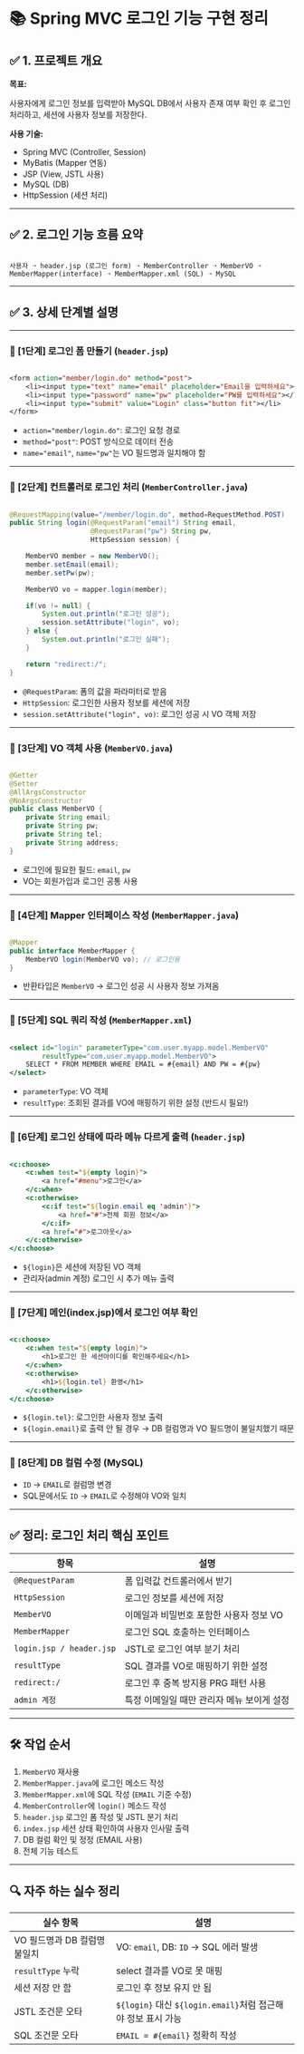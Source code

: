 # 📚 Spring MVC 로그인 기능 구현 정리


## ✅ 1. 프로젝트 개요

**목표:**

사용자에게 로그인 정보를 입력받아 MySQL DB에서 사용자 존재 여부 확인 후 로그인 처리하고, 세션에 사용자 정보를 저장한다.

**사용 기술:**

- Spring MVC (Controller, Session)
- MyBatis (Mapper 연동)
- JSP (View, JSTL 사용)
- MySQL (DB)
- HttpSession (세션 처리)

---

## ✅ 2. 로그인 기능 흐름 요약

```

사용자 ➝ header.jsp (로그인 form) ➝ MemberController ➝ MemberVO ➝ MemberMapper(interface) ➝ MemberMapper.xml (SQL) ➝ MySQL

```

---

## ✅ 3. 상세 단계별 설명

---

### 🔹 [1단계] 로그인 폼 만들기 (`header.jsp`)

```jsp

<form action="member/login.do" method="post">
    <li><input type="text" name="email" placeholder="Email을 입력하세요"></li>
    <li><input type="password" name="pw" placeholder="PW를 입력하세요"></li>
    <li><input type="submit" value="Login" class="button fit"></li>
</form>

```

- `action="member/login.do"`: 로그인 요청 경로
- `method="post"`: POST 방식으로 데이터 전송
- `name="email"`, `name="pw"`는 VO 필드명과 일치해야 함

---

### 🔹 [2단계] 컨트롤러로 로그인 처리 (`MemberController.java`)

```java

@RequestMapping(value="/member/login.do", method=RequestMethod.POST)
public String login(@RequestParam("email") String email,
                    @RequestParam("pw") String pw,
                    HttpSession session) {

    MemberVO member = new MemberVO();
    member.setEmail(email);
    member.setPw(pw);

    MemberVO vo = mapper.login(member);

    if(vo != null) {
        System.out.println("로그인 성공");
        session.setAttribute("login", vo);
    } else {
        System.out.println("로그인 실패");
    }

    return "redirect:/";
}

```

- `@RequestParam`: 폼의 값을 파라미터로 받음
- `HttpSession`: 로그인한 사용자 정보를 세션에 저장
- `session.setAttribute("login", vo)`: 로그인 성공 시 VO 객체 저장

---

### 🔹 [3단계] VO 객체 사용 (`MemberVO.java`)

```java

@Getter
@Setter
@AllArgsConstructor
@NoArgsConstructor
public class MemberVO {
    private String email;
    private String pw;
    private String tel;
    private String address;
}

```

- 로그인에 필요한 필드: `email`, `pw`
- VO는 회원가입과 로그인 공통 사용

---

### 🔹 [4단계] Mapper 인터페이스 작성 (`MemberMapper.java`)

```java

@Mapper
public interface MemberMapper {
    MemberVO login(MemberVO vo); // 로그인용
}

```

- 반환타입은 `MemberVO` → 로그인 성공 시 사용자 정보 가져옴

---

### 🔹 [5단계] SQL 쿼리 작성 (`MemberMapper.xml`)

```xml

<select id="login" parameterType="com.user.myapp.model.MemberVO"
        resultType="com.user.myapp.model.MemberVO">
    SELECT * FROM MEMBER WHERE EMAIL = #{email} AND PW = #{pw}
</select>

```

- `parameterType`: VO 객체
- `resultType`: 조회된 결과를 VO에 매핑하기 위한 설정 (반드시 필요!)

---

### 🔹 [6단계] 로그인 상태에 따라 메뉴 다르게 출력 (`header.jsp`)

```jsp

<c:choose>
    <c:when test="${empty login}">
        <a href="#menu">로그인</a>
    </c:when>
    <c:otherwise>
        <c:if test="${login.email eq 'admin'}">
            <a href="#">전체 회원 정보</a>
        </c:if>
        <a href="#">로그아웃</a>
    </c:otherwise>
</c:choose>

```

- `${login}`은 세션에 저장된 VO 객체
- 관리자(admin 계정) 로그인 시 추가 메뉴 출력

---

### 🔹 [7단계] 메인(index.jsp)에서 로그인 여부 확인

```jsp

<c:choose>
    <c:when test="${empty login}">
        <h1>로그인 한 세션아이디를 확인해주세요</h1>
    </c:when>
    <c:otherwise>
        <h1>${login.tel} 환영</h1>
    </c:otherwise>
</c:choose>

```

- `${login.tel}`: 로그인한 사용자 정보 출력
- `${login.email}`로 출력 안 될 경우 → DB 컬럼명과 VO 필드명이 불일치했기 때문

---

### 🔹 [8단계] DB 컬럼 수정 (MySQL)

- `ID` → `EMAIL`로 컬럼명 변경
- SQL문에서도 `ID` → `EMAIL`로 수정해야 VO와 일치

---

## ✅ 정리: 로그인 처리 핵심 포인트

| 항목 | 설명 |
| --- | --- |
| `@RequestParam` | 폼 입력값 컨트롤러에서 받기 |
| `HttpSession` | 로그인 정보를 세션에 저장 |
| `MemberVO` | 이메일과 비밀번호 포함한 사용자 정보 VO |
| `MemberMapper` | 로그인 SQL 호출하는 인터페이스 |
| `login.jsp / header.jsp` | JSTL로 로그인 여부 분기 처리 |
| `resultType` | SQL 결과를 VO로 매핑하기 위한 설정 |
| `redirect:/` | 로그인 후 중복 방지용 PRG 패턴 사용 |
| `admin 계정` | 특정 이메일일 때만 관리자 메뉴 보이게 설정 |

---

## 🛠 작업 순서

1. `MemberVO` 재사용
2. `MemberMapper.java`에 로그인 메소드 작성
3. `MemberMapper.xml`에 SQL 작성 (`EMAIL` 기준 수정)
4. `MemberController`에 `login()` 메소드 작성
5. `header.jsp` 로그인 폼 작성 및 JSTL 분기 처리
6. `index.jsp` 세션 상태 확인하여 사용자 인사말 출력
7. DB 컬럼 확인 및 정정 (EMAIL 사용)
8. 전체 기능 테스트

---

## 🔍 자주 하는 실수 정리

| 실수 항목 | 설명 |
| --- | --- |
| VO 필드명과 DB 컬럼명 불일치 | VO: `email`, DB: `ID` → SQL 에러 발생 |
| `resultType` 누락 | select 결과를 VO로 못 매핑 |
| 세션 저장 안 함 | 로그인 후 정보 유지 안 됨 |
| JSTL 조건문 오타 | `${login}` 대신 `${login.email}`처럼 접근해야 정보 표시 가능 |
| SQL 조건문 오타 | `EMAIL = #{email}` 정확히 작성 |